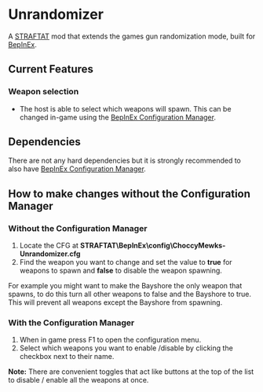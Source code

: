 # Unrandomizer

A [STRAFTAT](https://store.steampowered.com/app/2386720/STRAFTAT/) mod that extends the games gun randomization mode, built for [BepInEx](https://github.com/BepInEx/BepInEx).

## Current Features

### Weapon selection

- The host is able to select which weapons will spawn. This can be changed in-game using the [BepInEx Configuration Manager](https://github.com/BepInEx/BepInEx.ConfigurationManager).

##  Dependencies
There are not any hard dependencies but it is strongly recommended to also have [BepInEx Configuration Manager](https://github.com/BepInEx/BepInEx.ConfigurationManager).

## How to make changes without the Configuration Manager

### Without the Configuration Manager
1.  Locate the CFG at **STRAFTAT\BepInEx\config\ChoccyMewks-Unrandomizer.cfg**
2.  Find the weapon you want to change and set the value to **true** for weapons to spawn and **false** to disable the weapon spawning.

For example you might want to make the Bayshore the only weapon that spawns, to do this turn all other weapons to false and the Bayshore to true.
This will prevent all weapons except the Bayshore from spawning.

### With the Configuration Manager

1. When in game press F1 to open the configuration menu.
2. Select which weapons you want to enable /disable by clicking the checkbox next to their name.

**Note:** There are convenient toggles that act like buttons at the top of the list to disable / enable all the weapons at once.